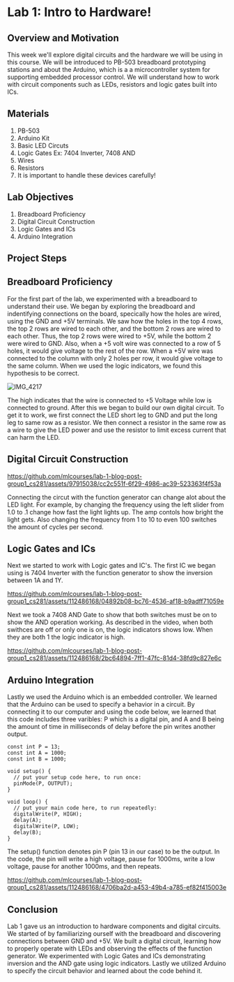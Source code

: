   # Lab 1: Intro to Hardware!

## Overview and Motivation
This week we'll explore digital circuits and the hardware we will be using in this course. We will be introduced to PB-503 breadboard prototyping stations and about the Arduino, which is a a microcontroller system for supporting embedded processor control. We will understand how to work with circuit components such as LEDs, resistors and logic gates built into ICs.

## Materials
1. PB-503
2. Arduino Kit
3. Basic LED Circuts
4. Logic Gates Ex: 7404 Inverter, 7408 AND
5. Wires
6. Resistors
7. It is important to handle these devices carefully!

## Lab Objectives
1. Breadboard Proficiency
2. Digital Circuit Construction
3. Logic Gates and ICs
4. Arduino Integration
## Project Steps

## Breadboard Proficiency
For the first part of the lab, we experimented with a breadboard to understand their use. We began by exploring the breadboard and indentifying connections on the board, specically how the holes are wired, using the GND and +5V terminals. We saw how the holes in the top 4 rows, the top 2 rows are wired to each other, and the bottom 2 rows are wired to each other. Thus, the top 2 rows were wired to +5V, while the bottom 2 were wired to GND. Also, when a +5 volt wire was connected to a row of 5 holes, it would give voltage to the rest of the row. When a +5V wire was connected to the column with only 2 holes per row, it would give voltage to the same column. When we used the logic indicators, we found this hypothesis to be correct. 



![IMG_4217](https://github.com/mlcourses/lab-1-blog-post-group1_cs281/assets/97915038/f4fc5924-d990-4621-a040-b4bb2190bfbd)





The high indicates that the wire is connected to +5 Voltage while low is connected to ground. After this we began to build our own digital circuit. To get it to work, we first connect the LED short leg to GND and put the long leg to same row as a resistor. We then connect a resistor in the same row as a wire to give the LED power and use the resistor to limit excess current that can harm the LED.

## Digital Circuit Construction



https://github.com/mlcourses/lab-1-blog-post-group1_cs281/assets/97915038/cc2c551f-6f29-4986-ac39-523363f4f53a



Connecting the circut with the function generator can change alot about the LED light. For example, by changing the frequency using the left slider from 1.0 to .1 change how fast the light lights up. The amp contols how bright the light gets. Also changing the frequency from 1 to 10 to even 100 switches the amount of cycles per second.

## Logic Gates and ICs

Next we started to work with Logic gates and IC's. The first IC we began using is 7404 Inverter with the function generator to show the inversion between 1A and 1Y. 


https://github.com/mlcourses/lab-1-blog-post-group1_cs281/assets/112486168/04892b08-bc76-4536-af18-b9adff71059e


Next we took a 7408 AND Gate to show that both switches must be on to show the AND operation working. As described in the video, when both swithces are off or only one is on, the logic indicators shows low. When they are both 1 the logic indicator is high.





https://github.com/mlcourses/lab-1-blog-post-group1_cs281/assets/112486168/2bc64894-7ff1-47fc-81d4-38fd9c827e6c

## Arduino Integration

Lastly we used the Arduino which is an embedded controller. We learned that the Arduino can be used to specify a behavior in a circuit. By connecting it to our computer and using the code below, we learned that this code includes three varibles: P which is a digital pin, and A and B being the amount of time in milliseconds of delay before the pin writes another output.

```
const int P = 13;
const int A = 1000;
const int B = 1000;

void setup() {
  // put your setup code here, to run once:
  pinMode(P, OUTPUT);
}

void loop() {
  // put your main code here, to run repeatedly:
  digitalWrite(P, HIGH);
  delay(A);
  digitalWrite(P, LOW);
  delay(B);
}
```

The setup() function denotes pin P (pin 13 in our case) to be the output. In the code, the pin will write a high voltage, pause for 1000ms, write a low voltage, pause for another 1000ms, and then repeats.

https://github.com/mlcourses/lab-1-blog-post-group1_cs281/assets/112486168/4706ba2d-a453-49b4-a785-ef82f415003e





## Conclusion

Lab 1 gave us an introduction to hardware components and digital circuits. We started of by familiarizing ourself with the breadboard and discovering connections between GND and +5V. We built a digital circuit, learning how to properly operate with LEDs and observing the effects of the function generator. We experimented with Logic Gates and ICs demonstrating inversion and the AND gate using logic indicators. Lastly we utilized Arduino to specify the circuit behavior and learned about the code behind it.




